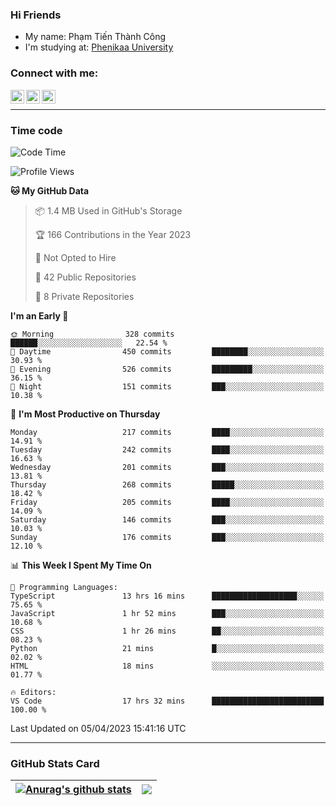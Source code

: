 ### Hi Friends

- My name: Phạm Tiến Thành Công
- I'm studying at: [Phenikaa University]


### Connect with me:
[<img align="left" alt="PhamTienThanhCong | Facebook" width="22px" src="https://upload.wikimedia.org/wikipedia/commons/thumb/1/16/Facebook-icon-1.png/640px-Facebook-icon-1.png" />][facebook]
[<img align="left" alt="PhamTienThanhCong | Zalo" width="22px" src="https://www.anphatpc.com.vn/template/anphat_2020v2/images/icon-zalo.jpg" />][zalo]
[<img align="left" alt="PhamTienThanhCong | LinkedIn" width="22px" src="https://cdn3.iconfinder.com/data/icons/inficons/512/linkedin.png" />][linkedin]

<br />

---

### Time code

<!--START_SECTION:waka-->
![Code Time](http://img.shields.io/badge/Code%20Time-977%20hrs%2053%20mins-blue)

![Profile Views](http://img.shields.io/badge/Profile%20Views-8-blue)

**🐱 My GitHub Data** 

> 📦 1.4 MB Used in GitHub's Storage 
 > 
> 🏆 166 Contributions in the Year 2023
 > 
> 🚫 Not Opted to Hire
 > 
> 📜 42 Public Repositories 
 > 
> 🔑 8 Private Repositories 
 > 
**I'm an Early 🐤** 

```text
🌞 Morning                328 commits         ██████░░░░░░░░░░░░░░░░░░░   22.54 % 
🌆 Daytime                450 commits         ████████░░░░░░░░░░░░░░░░░   30.93 % 
🌃 Evening                526 commits         █████████░░░░░░░░░░░░░░░░   36.15 % 
🌙 Night                  151 commits         ███░░░░░░░░░░░░░░░░░░░░░░   10.38 % 
```
📅 **I'm Most Productive on Thursday** 

```text
Monday                   217 commits         ████░░░░░░░░░░░░░░░░░░░░░   14.91 % 
Tuesday                  242 commits         ████░░░░░░░░░░░░░░░░░░░░░   16.63 % 
Wednesday                201 commits         ███░░░░░░░░░░░░░░░░░░░░░░   13.81 % 
Thursday                 268 commits         █████░░░░░░░░░░░░░░░░░░░░   18.42 % 
Friday                   205 commits         ████░░░░░░░░░░░░░░░░░░░░░   14.09 % 
Saturday                 146 commits         ███░░░░░░░░░░░░░░░░░░░░░░   10.03 % 
Sunday                   176 commits         ███░░░░░░░░░░░░░░░░░░░░░░   12.10 % 
```


📊 **This Week I Spent My Time On** 

```text
💬 Programming Languages: 
TypeScript               13 hrs 16 mins      ███████████████████░░░░░░   75.65 % 
JavaScript               1 hr 52 mins        ███░░░░░░░░░░░░░░░░░░░░░░   10.68 % 
CSS                      1 hr 26 mins        ██░░░░░░░░░░░░░░░░░░░░░░░   08.23 % 
Python                   21 mins             █░░░░░░░░░░░░░░░░░░░░░░░░   02.02 % 
HTML                     18 mins             ░░░░░░░░░░░░░░░░░░░░░░░░░   01.77 % 

🔥 Editors: 
VS Code                  17 hrs 32 mins      █████████████████████████   100.00 % 
```


 Last Updated on 05/04/2023 15:41:16 UTC
<!--END_SECTION:waka-->

---

### GitHub Stats Card

| <a href="https://github.com/phamtienthanhcong"><img align="center" src="https://github-readme-stats.vercel.app/api?username=PhamTienThanhCong&show_icons=true&include_all_commits=true&theme=buefy&hide_border=true&theme=ocean_dark" alt="Anurag's github stats" /></a> | <a href="https://github.com/phamtienthanhcong"><img align="center" src="https://github-readme-stats.vercel.app/api/top-langs/?username=PhamTienThanhCong&layout=compact&theme=buefy&hide_border=true&theme=ocean_dark" /></a> |
| ------------- | ------------- |

[Phenikaa University]: https://phenikaa-uni.edu.vn/vi
[facebook]: https://www.facebook.com/phamtienthanhcong
[linkedin]: https://linkedin.com/in/phamtienthanhcong
[zalo]: https://zalo.me/0396396332
[tiktok]: https://www.tiktok.com/@phamtienthanhcong
[web]: https://github.com/PhamTienThanhCong/web_dev
[min project]: https://github.com/PhamTienThanhCong/Project-Of-Web
[c and cpp]: https://github.com/PhamTienThanhCong/Code_C_and_Cpro
[python]: https://github.com/PhamTienThanhCong/Python_beginer
